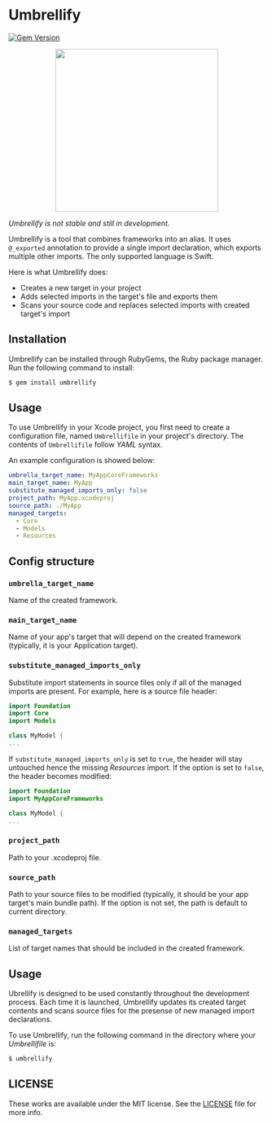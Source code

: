# Umbrellify
[![Gem Version](https://badge.fury.io/rb/umbrellify.svg)](https://badge.fury.io/rb/umbrellify)

<p align="center">
  <img width="320" height="320" src="https://user-images.githubusercontent.com/15659755/77676503-7a444880-6f9f-11ea-9c05-d3464a282796.png">
</p>

*Umbrellify is not stable and still in development.*

Umbrellify is a tool that combines frameworks into an alias. It uses `@_exported` annotation to provide a single import declaration, which exports multiple other imports. The only supported language is Swift.

Here is what Umbrellify does:

- Creates a new target in your project
- Adds selected imports in the target's file and exports them
- Scans your source code and replaces selected imports with created target's import

## Installation

Umbrellify can be installed through RubyGems, the Ruby package manager. Run the following command to install:
```bash
$ gem install umbrellify
```

## Usage

To use Umbrellify in your Xcode project, you first need to create a configuration file, named `Umbrellifile` in your project's directory. The contents of `Umbrellifile` follow *YAML* syntax.

An example configuration is showed below:

```yaml
umbrella_target_name: MyAppCoreFrameworks
main_target_name: MyApp
substitute_managed_imports_only: false
project_path: MyApp.xcodeproj
source_path: ./MyApp
managed_targets:
  - Core
  - Models
  - Resources
```

## Config structure

### `umbrella_target_name` 
Name of the created framework.

### `main_target_name` 
Name of your app's target that will depend on the created framework (typically, it is your Application target).

### `substitute_managed_imports_only` 
Substitute import statements in source files only if all of the managed imports are present. 
For example, here is a source file header:

```swift
import Foundation
import Core
import Models

class MyModel {
...
```

If `substitute_managed_imports_only` is set to `true`, the header will stay untouched hence the missing *Resources* import.
If the option is set to `false`, the header becomes modified:

```swift
import Foundation
import MyAppCoreFrameworks

class MyModel {
...
```

### `project_path`
Path to your .xcodeproj file.

### `source_path`
Path to your source files to be modified (typically, it should be your app target's main bundle path). If the option is not set, the path is default to current directory.

### `managed_targets`
List of target names that should be included in the created framework.

## Usage

Ubrellify is designed to be used constantly throughout the development process. 
Each time it is launched, Umbrellify updates its created target contents and scans source files for the presense of new managed import declarations.

To use Umbrellify, run the following command in the directory where your *Umbrellifile* is:

```bash
$ umbrellify
```

## LICENSE

These works are available under the MIT license. See the [LICENSE](https://github.com/mrtokii/umbrellify/blob/master/LICENSE.md) file for more info.
